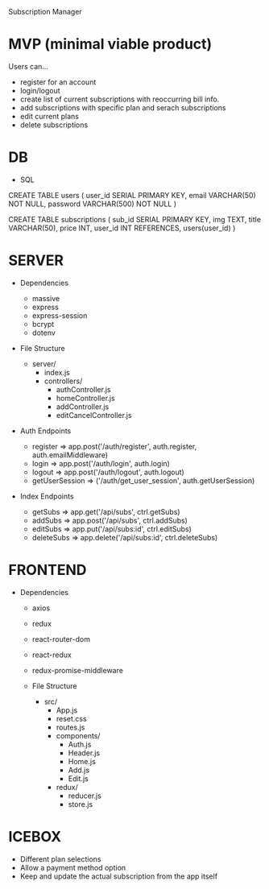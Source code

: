 Subscription Manager

# MVP (minimal viable product)
Users can...
- register for an account
- login/logout
- create list of current subscriptions with reoccurring bill info.
- add subscriptions with specific plan and serach subscriptions
- edit current plans
- delete subscriptions


# DB
- SQL

CREATE TABLE users (
    user_id SERIAL PRIMARY KEY,
    email VARCHAR(50) NOT NULL,
    password VARCHAR(500) NOT NULL
)

CREATE TABLE subscriptions (
    sub_id SERIAL PRIMARY KEY,
    img TEXT,
    title VARCHAR(50),
    price INT,
    user_id INT REFERENCES, users(user_id)
)


# SERVER
- Dependencies
    - massive
    - express
    - express-session
    - bcrypt
    - dotenv

- File Structure
    - server/
        - index.js
        - controllers/
            - authController.js
            - homeController.js
            - addController.js
            - editCancelController.js

- Auth Endpoints
    - register => app.post('/auth/register', auth.register, auth.emailMiddleware)
    - login => app.post('/auth/login', auth.login)
    - logout => app.post('/auth/logout', auth.logout)
    - getUserSession => ('/auth/get_user_session', auth.getUserSession)

- Index Endpoints
    - getSubs => app.get('/api/subs', ctrl.getSubs)
    - addSubs => app.post('/api/subs', ctrl.addSubs)
    - editSubs => app.put('/api/subs:id', ctrl.editSubs)
    - deleteSubs => app.delete('/api/subs:id', ctrl.deleteSubs)


# FRONTEND
- Dependencies
    - axios
    - redux
    - react-router-dom
    - react-redux
    - redux-promise-middleware

    - File Structure
        - src/
            - App.js
            - reset.css
            - routes.js
            - components/
                - Auth.js
                - Header.js
                - Home.js
                - Add.js
                - Edit.js
            - redux/
                - reducer.js
                - store.js 


# ICEBOX
- Different plan selections
- Allow a payment method option
- Keep and update the actual subscription from the app itself